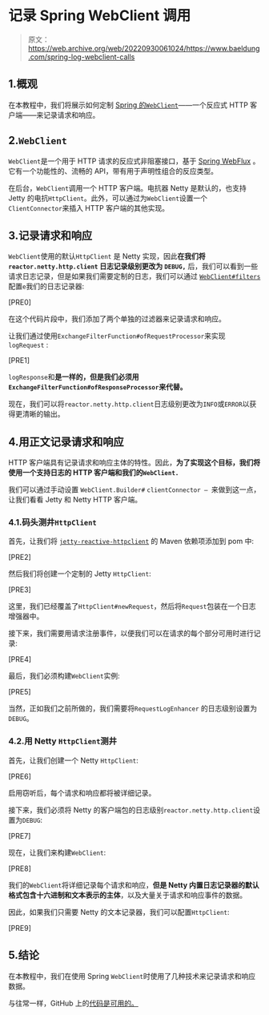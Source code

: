# 记录 Spring WebClient 调用

> 原文：<https://web.archive.org/web/20220930061024/https://www.baeldung.com/spring-log-webclient-calls>

## 1.概观

在本教程中，我们将展示如何定制 [Spring 的`WebClient`](/web/20221128043825/https://www.baeldung.com/spring-5-webclient)——一个反应式 HTTP 客户端——来记录请求和响应。

## 2.`WebClient`

`WebClient`是一个用于 HTTP 请求的反应式非阻塞接口，基于 [Spring WebFlux](/web/20221128043825/https://www.baeldung.com/spring-webflux) 。它有一个功能性的、流畅的 API，带有用于声明性组合的反应类型。

在后台，`WebClient`调用一个 HTTP 客户端。电抗器 Netty 是默认的，也支持 Jetty 的电抗`HttpClient`。此外，可以通过为`WebClient`设置一个`ClientConnector`来插入 HTTP 客户端的其他实现。

## 3.记录请求和响应

`WebClient`使用的默认`HttpClient` 是 Netty 实现，因此**在我们将`reactor.netty.http.client` 日志记录级别更改为 `DEBUG,`** 后，我们可以看到一些请求日志记录，但是如果我们需要定制的日志，我们可以通过 [`WebClient#filters`](/web/20221128043825/https://www.baeldung.com/spring-webclient-filters) 配置`e`我们的日志记录器:

[PRE0]

在这个代码片段中，我们添加了两个单独的过滤器来记录请求和响应。

让我们通过使用`ExchangeFilterFunction#ofRequestProcessor`来实现`logRequest` :

[PRE1]

`logResponse`和**是一样的，但是我们必须用`ExchangeFilterFunction#ofResponseProcessor`来代替。** 

现在，我们可以将`reactor.netty.http.client`日志级别更改为`INFO`或`ERROR`以获得更清晰的输出。

## 4.用正文记录请求和响应

HTTP 客户端具有记录请求和响应主体的特性。因此，**为了实现这个目标，我们将使用一个支持日志的 HTTP 客户端和我们的`WebClient.`**

我们可以通过手动设置 `WebClient.Builder#` `clientConnector – `来做到这一点，让我们看看 Jetty 和 Netty HTTP 客户端。

### 4.1.码头测井`HttpClient`

首先，让我们将 [`jetty-reactive-httpclient`](https://web.archive.org/web/20221128043825/https://search.maven.org/search?q=a:jetty-reactive-httpclient) 的 Maven 依赖项添加到 pom 中:

[PRE2]

然后我们将创建一个定制的 Jetty `HttpClient`:

[PRE3]

这里，我们已经覆盖了`HttpClient#newRequest`，然后将`Request`包装在一个日志增强器中。

接下来，我们需要用请求注册事件，以便我们可以在请求的每个部分可用时进行记录:

[PRE4]

最后，我们必须构建`WebClient`实例:

[PRE5]

当然，正如我们之前所做的，我们需要将`RequestLogEnhancer` 的日志级别设置为`DEBUG`。

### 4.2.用 Netty `HttpClient`测井

首先，让我们创建一个 Netty `HttpClient`:

[PRE6]

启用窃听后，每个请求和响应都将被详细记录。

接下来，我们必须将 Netty 的客户端包的日志级别`reactor.netty.http.client`设置为`DEBUG`:

[PRE7]

现在，让我们来构建`WebClient`:

[PRE8]

我们的`WebClient`将详细记录每个请求和响应，**但是 Netty 内置日志记录器的默认格式包含十六进制和文本表示的主体**，以及大量关于请求和响应事件的数据。

因此，如果我们只需要 Netty 的文本记录器，我们可以配置`HttpClient`:

[PRE9]

## 5.结论

在本教程中，我们在使用 Spring `WebClient`时使用了几种技术来记录请求和响应数据。

与往常一样，GitHub 上的[代码是可用的。](https://web.archive.org/web/20221128043825/https://github.com/eugenp/tutorials/tree/master/spring-reactive-modules/spring-5-reactive-client)